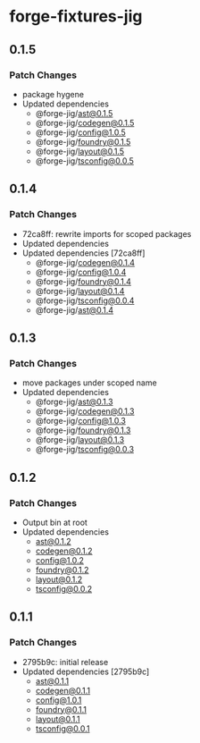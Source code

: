 # forge-fixtures-jig

## 0.1.5

### Patch Changes

- package hygene
- Updated dependencies
  - @forge-jig/ast@0.1.5
  - @forge-jig/codegen@0.1.5
  - @forge-jig/config@1.0.5
  - @forge-jig/foundry@0.1.5
  - @forge-jig/layout@0.1.5
  - @forge-jig/tsconfig@0.0.5

## 0.1.4

### Patch Changes

- 72ca8ff: rewrite imports for scoped packages
- Updated dependencies
- Updated dependencies [72ca8ff]
  - @forge-jig/codegen@0.1.4
  - @forge-jig/config@1.0.4
  - @forge-jig/foundry@0.1.4
  - @forge-jig/layout@0.1.4
  - @forge-jig/tsconfig@0.0.4
  - @forge-jig/ast@0.1.4

## 0.1.3

### Patch Changes

- move packages under scoped name
- Updated dependencies
  - @forge-jig/ast@0.1.3
  - @forge-jig/codegen@0.1.3
  - @forge-jig/config@1.0.3
  - @forge-jig/foundry@0.1.3
  - @forge-jig/layout@0.1.3
  - @forge-jig/tsconfig@0.0.3

## 0.1.2

### Patch Changes

- Output bin at root
- Updated dependencies
  - ast@0.1.2
  - codegen@0.1.2
  - config@1.0.2
  - foundry@0.1.2
  - layout@0.1.2
  - tsconfig@0.0.2

## 0.1.1

### Patch Changes

- 2795b9c: initial release
- Updated dependencies [2795b9c]
  - ast@0.1.1
  - codegen@0.1.1
  - config@1.0.1
  - foundry@0.1.1
  - layout@0.1.1
  - tsconfig@0.0.1

